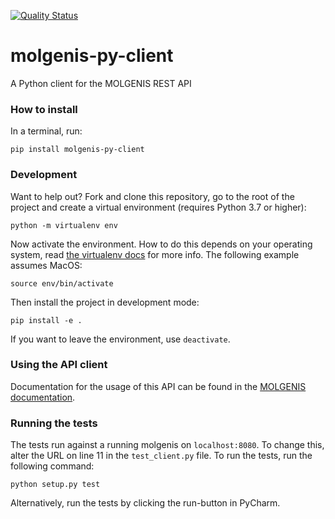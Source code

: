 [![Quality Status](https://sonarcloud.io/api/project_badges/measure?project=org.molgenis%3Apython-client&metric=alert_status)](https://sonarcloud.io/dashboard?id=org.molgenis%3Apython-client)

# molgenis-py-client
A Python client for the MOLGENIS REST API

### How to install

In a terminal, run:

```
pip install molgenis-py-client
```

### Development
Want to help out? Fork and clone this repository, go to the root of the project and create a virtual environment (requires
Python 3.7 or higher):

```
python -m virtualenv env
```

Now activate the environment. How to do this depends on your operating system, read 
[the virtualenv docs](https://virtualenv.pypa.io/en/latest/userguide) for more info. 
The following example assumes MacOS:


```
source env/bin/activate
```

Then install the project in development mode:
```
pip install -e .
```

If you want to leave the environment, use `deactivate`.

### Using the API client
Documentation for the usage of this API can be found in the
[MOLGENIS documentation](https://molgenis.gitbooks.io/molgenis/content/v/master/guide-client-python.html).

### Running the tests
The tests run against a running molgenis on `localhost:8080`. To change this, alter the URL on line 11 in the
`test_client.py` file. To run the tests, run the following command:
```
python setup.py test
```
Alternatively, run the tests by clicking the run-button in PyCharm.

